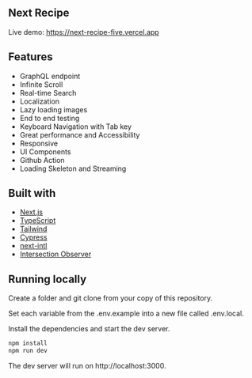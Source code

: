 ## Next Recipe

Live demo: https://next-recipe-five.vercel.app

## Features

- GraphQL endpoint
- Infinite Scroll
- Real-time Search
- Localization
- Lazy loading images
- End to end testing
- Keyboard Navigation with Tab key
- Great performance and Accessibility
- Responsive
- UI Components
- Github Action
- Loading Skeleton and Streaming

## Built with

- [Next.js](https://nextjs.org)
- [TypeScript](https://nextjs.org/docs/app/building-your-application/configuring/typescript)
- [Tailwind](https://tailwindcss.com/docs/installation)
- [Cypress](https://www.cypress.io/)
- [next-intl](https://next-intl-docs.vercel.app/docs/getting-started/app-router-server-components)
- [Intersection Observer](https://github.com/thebuilder/react-intersection-observer)

## Running locally

Create a folder and git clone from your copy of this repository.

Set each variable from the .env.example into a new file called .env.local.

Install the dependencies and start the dev server.

```bash
npm install
npm run dev
```

The dev server will run on http://localhost:3000.
